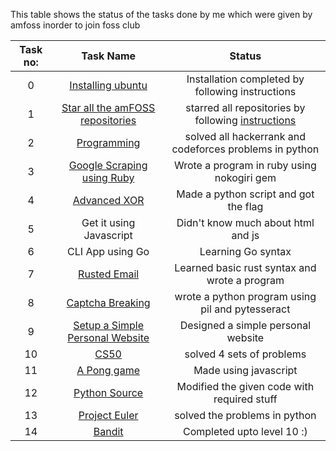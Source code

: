 This table shows the status of the tasks done by me which were given by amfoss inorder to join foss club


|  Task no:   |  Task Name   | Status                    |
|:-----------:|:------------:|:--------------------------:|
|   0         | [Installing ubuntu](https://github.com/pavanbsp/amfoss-tasks/tree/master/TASK-0)| Installation completed by following instructions|
|   1         | [Star all the amFOSS repositories](https://github.com/pavanbsp/amfoss-tasks/tree/master/TASK-1) | starred all repositories by following [instructions](https://github.com/amfoss/star-me) |
|   2         | [Programming](https://github.com/pavanbsp/amfoss-tasks/tree/master/TASK-2)  | solved all hackerrank and codeforces problems in python|
|   3         | [Google Scraping using Ruby](https://github.com/pavanbsp/amfoss-tasks/tree/master/TASK-3) | Wrote a program in ruby using nokogiri gem|
|   4         | [Advanced XOR](https://github.com/pavanbsp/amfoss-tasks/tree/master/TASK-4)| Made a python script and got the flag|
|   5         | Get it using Javascript  | Didn't know much about html and js    |
|   6         | CLI App using Go | Learning Go syntax    |
|   7         | [Rusted Email](https://github.com/pavanbsp/amfoss-tasks/tree/master/TASK-7) | Learned basic rust syntax and wrote a program|
|   8         | [Captcha Breaking](https://github.com/pavanbsp/amfoss-tasks/tree/master/TASK-8) | wrote a python program using pil and pytesseract|
|   9         | [Setup a Simple Personal Website](https://github.com/pavanbsp/amfoss-tasks/tree/master/TASK-9)  | Designed a simple personal website |
|   10        | [CS50](https://github.com/pavanbsp/amfoss-tasks/tree/master/TASK-10) | solved 4 sets of problems|
|   11        | [A Pong game](https://github.com/pavanbsp/amfoss-tasks/tree/master/TASK-11)   | Made using javascript|
|   12        | [Python Source](https://github.com/pavanbsp/amfoss-tasks/tree/master/TASK-12)  | Modified the given code with required stuff |
|   13        | [Project Euler](https://github.com/pavanbsp/amfoss-tasks/tree/master/TASK-13)   | solved the problems in python|
|   14        | [Bandit](https://github.com/pavanbsp/amfoss-tasks/tree/master/TASK-14)| Completed upto level 10 :)|
